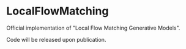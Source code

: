 # LocalFlowMatching
Official implementation of "Local Flow Matching Generative Models".

Code will be released upon publication.
